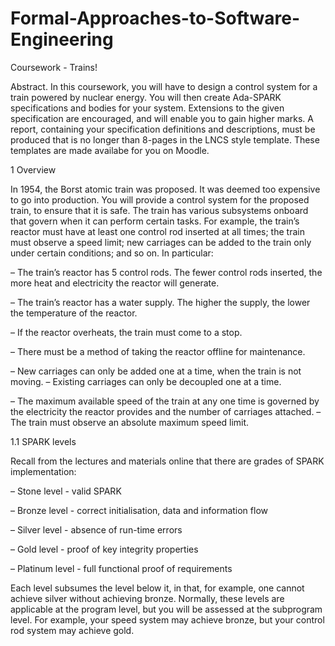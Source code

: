 # Formal-Approaches-to-Software-Engineering

Coursework - Trains! 
 
Abstract. In this coursework, you will have to design a control system for a train powered by nuclear energy. You will then create Ada-SPARK specifications and bodies for your system. Extensions to the given specification are encouraged, and will enable you to gain higher marks. A report, containing your specification definitions and descriptions, must be produced that is no longer than 8-pages in the LNCS style template. These templates are made availabe for you on Moodle. 

1	Overview

In 1954, the Borst atomic train was proposed. It was deemed too expensive to go into production. You will provide a control system for the proposed train, to ensure that it is safe. The train has various subsystems onboard that govern when it can perform certain tasks. For example, the train’s reactor must have at least one control rod inserted at all times; the train must observe a speed limit; new carriages can be added to the train only under certain conditions; and so on. In particular: 

–	The train’s reactor has 5 control rods. The fewer control rods inserted, the more heat and electricity the reactor will generate. 

–	The train’s reactor has a water supply. The higher the supply, the lower the temperature of the reactor. 

–	If the reactor overheats, the train must come to a stop. 

–	There must be a method of taking the reactor offline for maintenance. 

–	New carriages can only be added one at a time, when the train is not moving. – Existing carriages can only be decoupled one at a time. 

–	The maximum available speed of the train at any one time is governed by the electricity the reactor provides and the number of carriages attached. – The train must observe an absolute maximum speed limit. 

1.1 	SPARK levels 

Recall from the lectures and materials online that there are grades of SPARK implementation: 

–	Stone level - valid SPARK 

–	Bronze level - correct initialisation, data and information flow 

–	Silver level - absence of run-time errors 

–	Gold level - proof of key integrity properties 

–	Platinum level - full functional proof of requirements 

Each level subsumes the level below it, in that, for example, one cannot achieve silver without achieving bronze. Normally, these levels are applicable at the program level, but you will be assessed at the subprogram level. For example, your speed system may achieve bronze, but your control rod system may achieve gold. 
